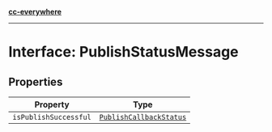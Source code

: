[**cc-everywhere**](../../../../../index.md)

***

# Interface: PublishStatusMessage

## Properties

| Property | Type |
| ------ | ------ |
| `isPublishSuccessful` | [`PublishCallbackStatus`](../../message-types/enumerations/publish-callback-status.md) |
